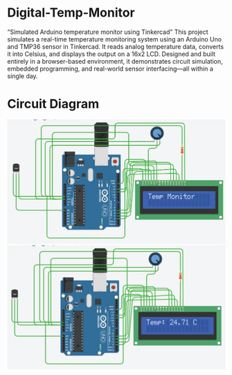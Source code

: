 # Digital-Temp-Monitor
“Simulated Arduino temperature monitor using Tinkercad”
This project simulates a real-time temperature monitoring system using an Arduino Uno and TMP36 sensor in Tinkercad. It reads analog temperature data, converts it into Celsius, and displays the output on a 16x2 LCD. Designed and built entirely in a browser-based environment, it demonstrates circuit simulation, embedded programming, and real-world sensor interfacing—all within a single day.

# Circuit Diagram
![image alt](https://github.com/jatinraj1312/Digital-Temp-Monitor/blob/main/Screenshot%20(77).png?raw=true)
![image alt](https://github.com/jatinraj1312/Digital-Temp-Monitor/blob/main/Screenshot%20(78).png?raw=true)
